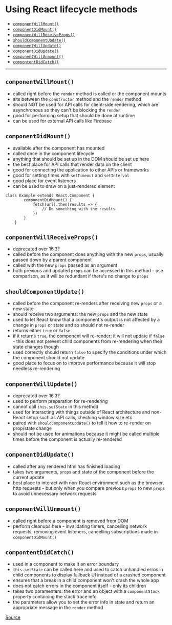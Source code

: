 # Using React lifecycle methods <!-- omit in toc -->

- [`componentWillMount()`](#componentwillmount)
- [`componentDidMount()`](#componentdidmount)
- [`componentWillReceiveProps()`](#componentwillreceiveprops)
- [`shouldComponentUpdate()`](#shouldcomponentupdate)
- [`componentWillUpdate()`](#componentwillupdate)
- [`componentDidUpdate()`](#componentdidupdate)
- [`componentWillUnmount()`](#componentwillunmount)
- [`compontentDidCatch()`](#compontentdidcatch)

---

## `componentWillMount()`

* called right before the `render` method is called or the component mounts
* sits between the `constructor` method and the `render` method
* should NOT be used for API calls for client-side rendering, which are asynchronous so they can't be blocking the `render`
* good for performing setup that should be done at runtime
* can be used for external API calls like Firebase

## `componentDidMount()`

* available after the component has mounted
* called once in the component lifecycle
* anything that should be set up in the DOM should be set up here
* the best place for API calls that render data on the client
* good for connecting the application to other APIs or frameworks
* good for setting times with `setTimeout` and `setInterval`
* good place for event listeners
* can be used to draw on a just-rendered element
  
```
class Example extends React.Component {
        componentDidMount() {
            fetch(url).then(results => {
                // Do something with the results
            })
        }
    }
```

## `componentWillReceiveProps()`

* deprecated over 16.3?
* called before the component does anything with the new `props`, usually passed down by a parent component
* called with the new `props` passed as an argument
* both previous and updated `props` can be accessed in this method - use comparison, as it will be redundant if there's no change to `props`

## `shouldComponentUpdate()`

* called before the component re-renders after receiving new `props` or a new state
* should receive two arguments: the new `props` and the new state
* used to let React know that a component's output is not affected by a change in `props` or state and so should not re-render
* returns either `true` or `false`
* if it returns `true`, the component will re-render; it will not update if `false` - this does not prevent child components from re-rendering when their state changes though
* used correctly should return `false` to specify the conditions under which the component should not update
* good place to focus on to improve performance because it will stop needless re-rendering

## `componentWillUpdate()`

* deprecated over 16.3?
* used to perform preparation for re-rendering
* cannot call `this.setState` in this method
* used for interacting with things outside of React architecture and non-React setup such as API calls, checking window size etc
* paired with `shouldComponentUpdate()` to tell it how to re-render on prop/state change
* should not be used for animations because it might be called multiple times before the component is actually re-rendered

## `componentDidUpdate()`

* called after any rendered html has finished loading
* takes two arguments, `props` and state of the component before the current update
* best place to interact with non-React environment such as the browser, http requests - but only when you compare previous `props` to new `props` to avoid unnecessary network requests

## `componentWillUnmount()`

* called right before a component is removed from DOM
* perform cleanups here - invalidating timers, cancelling network requests, removing event listeners, cancelling subscriptions made in `componentDidMount()`

## `compontentDidCatch()`

* used in a component to make it an error boundary
* `this.setState` can be called here and used to catch unhandled erros in child components to display fallback UI instead of a crashed component
* ensures that a break in a child component won't crash the whole app
* does not catch errors in the component itself - only its children
* takes two paramenters: the error and an object with a `componentStack` property containing the stack trace info
* the parameters allow you to set the error info in state and return an appropriate message in the `render` method

[Source](https://blog.pusher.com/beginners-guide-react-component-lifecycle/)
